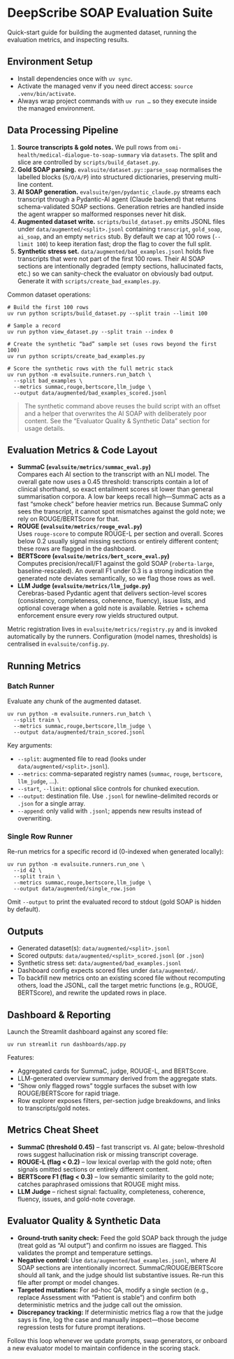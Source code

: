 DeepScribe SOAP Evaluation Suite
================================

Quick-start guide for building the augmented dataset, running the evaluation metrics, and inspecting results.

Environment Setup
-----------------
- Install dependencies once with `uv sync`.
- Activate the managed venv if you need direct access: `source .venv/bin/activate`.
- Always wrap project commands with `uv run …` so they execute inside the managed environment.

Data Processing Pipeline
------------------------
1. **Source transcripts & gold notes.** We pull rows from `omi-health/medical-dialogue-to-soap-summary` via `datasets`. The split and slice are controlled by `scripts/build_dataset.py`.
2. **Gold SOAP parsing.** `evalsuite/dataset.py::parse_soap` normalises the labelled blocks (`S/O/A/P`) into structured dictionaries, preserving multi-line content.
3. **AI SOAP generation.** `evalsuite/gen/pydantic_claude.py` streams each transcript through a Pydantic-AI agent (Claude backend) that returns schema-validated SOAP sections. Generation retries are handled inside the agent wrapper so malformed responses never hit disk.
4. **Augmented dataset write.** `scripts/build_dataset.py` emits JSONL files under `data/augmented/<split>.jsonl` containing `transcript`, `gold_soap`, `ai_soap`, and an empty `metrics` stub. By default we cap at 100 rows (`--limit 100`) to keep iteration fast; drop the flag to cover the full split.
5. **Synthetic stress set.** `data/augmented/bad_examples.jsonl` holds five transcripts that were not part of the first 100 rows. Their AI SOAP sections are intentionally degraded (empty sections, hallucinated facts, etc.) so we can sanity-check the evaluator on obviously bad output. Generate it with `scripts/create_bad_examples.py`.

Common dataset operations:
```
# Build the first 100 rows
uv run python scripts/build_dataset.py --split train --limit 100

# Sample a record
uv run python view_dataset.py --split train --index 0

# Create the synthetic “bad” sample set (uses rows beyond the first 100)
uv run python scripts/create_bad_examples.py

# Score the synthetic rows with the full metric stack
uv run python -m evalsuite.runners.run_batch \
  --split bad_examples \
  --metrics summac,rouge,bertscore,llm_judge \
  --output data/augmented/bad_examples_scored.jsonl
```
> The synthetic command above reuses the build script with an offset and a helper that overwrites the AI SOAP with deliberately poor content. See the “Evaluator Quality & Synthetic Data” section for usage details.

Evaluation Metrics & Code Layout
--------------------------------
- **SummaC (`evalsuite/metrics/summac_eval.py`)**  
  Compares each AI section to the transcript with an NLI model. The overall gate now uses a 0.45 threshold: transcripts contain a lot of clinical shorthand, so exact entailment scores sit lower than general summarisation corpora. A low bar keeps recall high—SummaC acts as a fast “smoke check” before heavier metrics run. Because SummaC only sees the transcript, it cannot spot mismatches against the gold note; we rely on ROUGE/BERTScore for that.
- **ROUGE (`evalsuite/metrics/rouge_eval.py`)**  
  Uses `rouge-score` to compute ROUGE-L per section and overall. Scores below 0.2 usually signal missing sections or entirely different content; these rows are flagged in the dashboard.
- **BERTScore (`evalsuite/metrics/bert_score_eval.py`)**  
  Computes precision/recall/F1 against the gold SOAP (`roberta-large`, baseline-rescaled). An overall F1 under 0.3 is a strong indication the generated note deviates semantically, so we flag those rows as well.
- **LLM Judge (`evalsuite/metrics/llm_judge.py`)**  
  Cerebras-based Pydantic agent that delivers section-level scores (consistency, completeness, coherence, fluency), issue lists, and optional coverage when a gold note is available. Retries + schema enforcement ensure every row yields structured output.

Metric registration lives in `evalsuite/metrics/registry.py` and is invoked automatically by the runners. Configuration (model names, thresholds) is centralised in `evalsuite/config.py`.

Running Metrics
---------------
### Batch Runner
Evaluate any chunk of the augmented dataset.
```
uv run python -m evalsuite.runners.run_batch \
  --split train \
  --metrics summac,rouge,bertscore,llm_judge \
  --output data/augmented/train_scored.jsonl
```
Key arguments:
- `--split`: augmented file to read (looks under `data/augmented/<split>.jsonl`).
- `--metrics`: comma-separated registry names (`summac`, `rouge`, `bertscore`, `llm_judge`, …).
- `--start`, `--limit`: optional slice controls for chunked execution.
- `--output`: destination file. Use `.jsonl` for newline-delimited records or `.json` for a single array.
- `--append`: only valid with `.jsonl`; appends new results instead of overwriting.

### Single Row Runner
Re-run metrics for a specific record id (0-indexed when generated locally):
```
uv run python -m evalsuite.runners.run_one \
  --id 42 \
  --split train \
  --metrics summac,rouge,bertscore,llm_judge \
  --output data/augmented/single_row.json
```
Omit `--output` to print the evaluated record to stdout (gold SOAP is hidden by default).

Outputs
-------
- Generated dataset(s): `data/augmented/<split>.jsonl`
- Scored outputs: `data/augmented/<split>_scored.jsonl` (or `.json`)
- Synthetic stress set: `data/augmented/bad_examples.jsonl`
- Dashboard config expects scored files under `data/augmented/`.
- To backfill new metrics onto an existing scored file without recomputing others, load the JSONL, call the target metric functions (e.g., ROUGE, BERTScore), and rewrite the updated rows in place.

Dashboard & Reporting
---------------------
Launch the Streamlit dashboard against any scored file:
```
uv run streamlit run dashboards/app.py
```
Features:
- Aggregated cards for SummaC, judge, ROUGE-L, and BERTScore.
- LLM-generated overview summary derived from the aggregate stats.
- “Show only flagged rows” toggle surfaces the subset with low ROUGE/BERTScore for rapid triage.
- Row explorer exposes filters, per-section judge breakdowns, and links to transcripts/gold notes.

Metrics Cheat Sheet
-------------------
- **SummaC (threshold 0.45)** – fast transcript vs. AI gate; below-threshold rows suggest hallucination risk or missing transcript coverage.
- **ROUGE-L (flag < 0.2)** – low lexical overlap with the gold note; often signals omitted sections or entirely different content.
- **BERTScore F1 (flag < 0.3)** – low semantic similarity to the gold note; catches paraphrased omissions that ROUGE might miss.
- **LLM Judge** – richest signal: factuality, completeness, coherence, fluency, issues, and gold-note coverage.

Evaluator Quality & Synthetic Data
----------------------------------
- **Ground-truth sanity check:** Feed the gold SOAP back through the judge (treat gold as “AI output”) and confirm no issues are flagged. This validates the prompt and temperature settings.
- **Negative control:** Use `data/augmented/bad_examples.jsonl`, where AI SOAP sections are intentionally incorrect. SummaC/ROUGE/BERTScore should all tank, and the judge should list substantive issues. Re-run this file after prompt or model changes.
- **Targeted mutations:** For ad-hoc QA, modify a single section (e.g., replace Assessment with “Patient is stable”) and confirm both deterministic metrics and the judge call out the omission.
- **Discrepancy tracking:** If deterministic metrics flag a row that the judge says is fine, log the case and manually inspect—those become regression tests for future prompt iterations.

Follow this loop whenever we update prompts, swap generators, or onboard a new evaluator model to maintain confidence in the scoring stack.
